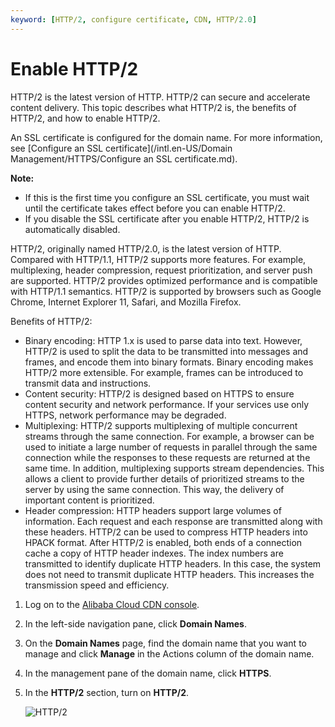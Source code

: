 ```yaml
---
keyword: [HTTP/2, configure certificate, CDN, HTTP/2.0]
---
```


# Enable HTTP/2

HTTP/2 is the latest version of HTTP. HTTP/2 can secure and accelerate content delivery. This topic describes what HTTP/2 is, the benefits of HTTP/2, and how to enable HTTP/2.

An SSL certificate is configured for the domain name. For more information, see [Configure an SSL certificate](/intl.en-US/Domain Management/HTTPS/Configure an SSL certificate.md).

**Note:**

-   If this is the first time you configure an SSL certificate, you must wait until the certificate takes effect before you can enable HTTP/2.
-   If you disable the SSL certificate after you enable HTTP/2, HTTP/2 is automatically disabled.

HTTP/2, originally named HTTP/2.0, is the latest version of HTTP. Compared with HTTP/1.1, HTTP/2 supports more features. For example, multiplexing, header compression, request prioritization, and server push are supported. HTTP/2 provides optimized performance and is compatible with HTTP/1.1 semantics. HTTP/2 is supported by browsers such as Google Chrome, Internet Explorer 11, Safari, and Mozilla Firefox.

Benefits of HTTP/2:

-   Binary encoding: HTTP 1.x is used to parse data into text. However, HTTP/2 is used to split the data to be transmitted into messages and frames, and encode them into binary formats. Binary encoding makes HTTP/2 more extensible. For example, frames can be introduced to transmit data and instructions.
-   Content security: HTTP/2 is designed based on HTTPS to ensure content security and network performance. If your services use only HTTPS, network performance may be degraded.
-   Multiplexing: HTTP/2 supports multiplexing of multiple concurrent streams through the same connection. For example, a browser can be used to initiate a large number of requests in parallel through the same connection while the responses to these requests are returned at the same time. In addition, multiplexing supports stream dependencies. This allows a client to provide further details of prioritized streams to the server by using the same connection. This way, the delivery of important content is prioritized.
-   Header compression: HTTP headers support large volumes of information. Each request and each response are transmitted along with these headers. HTTP/2 can be used to compress HTTP headers into HPACK format. After HTTP/2 is enabled, both ends of a connection cache a copy of HTTP header indexes. The index numbers are transmitted to identify duplicate HTTP headers. In this case, the system does not need to transmit duplicate HTTP headers. This increases the transmission speed and efficiency.

1.  Log on to the [Alibaba Cloud CDN console](https://cdn.console.aliyun.com).

2.  In the left-side navigation pane, click **Domain Names**.

3.  On the **Domain Names** page, find the domain name that you want to manage and click **Manage** in the Actions column of the domain name.

4.  In the management pane of the domain name, click **HTTPS**.

5.  In the **HTTP/2** section, turn on **HTTP/2**.

    ![HTTP/2](https://static-aliyun-doc.oss-accelerate.aliyuncs.com/assets/img/en-US/7946219951/p47106.png)


